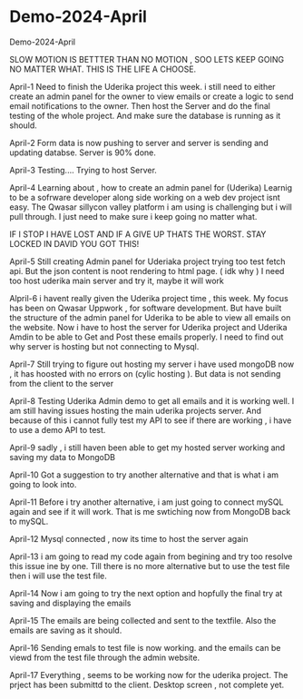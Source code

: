 # Demo-2024-April
Demo-2024-April

SLOW MOTION IS BETTTER THAN NO MOTION , SOO LETS KEEP GOING NO MATTER WHAT.
THIS IS THE LIFE A CHOOSE.

April-1
Need to finish the Uderika project this week.
i still need to either create an admin panel for the owner to view emails or create a logic to send email notifications to the owner.
Then host the Server and do the final testing of the whole project.
And make sure the database is running as it should.

April-2
Form data is now pushing to server and server is sending and updating databse.
Server is 90% done.

April-3
Testing....
Trying to host Server.

April-4
Learning about , how to create an admin panel for (Uderika)
Learnig to be a sofrware developer along side working on a web dev project isnt easy.
The Qwasar sillycon valley platform i am using is challenging but i will pull through.
I just need to make sure i keep going no matter what.

IF I STOP I HAVE LOST AND IF A GIVE UP THATS THE WORST.
STAY LOCKED IN DAVID YOU GOT THIS!

April-5
Still creating Admin panel for Uderiaka project
trying too test fetch api.
But the json content is noot rendering to html page. ( idk why )
I need too host uderika main server and try it, maybe it will work

Alpril-6
i havent really given the Uderika project time , this week.
My focus has been on Qwasar Uppwork , for software development.
But have built the structure of the admin panel for Uderika to be able to view all emails on the website.
Now i have to host the server for Uderika project and Uderika Amdin to be able to Get and Post these emails properly.
I need to find out why server is hosting but not connecting to Mysql.

April-7
Still trying to figure out hosting my server
i have used mongoDB now , it has hoosted with no errors on (cylic hosting ).
But data is not sending from the client to the server

April-8
Testing Uderika Admin demo to get all emails and it is working well.
I am still having issues hosting the main uderika projects server.
And because of this i cannot fully test my API to see if there are working , i have to use a demo API to test.

April-9
sadly , i still haven been able to get my hosted server working and saving my data to MongoDB 

April-10
Got a suggestion to try another alternative and that is what i am going to look into.

April-11
Before i try another alternative, i am just going to connect mySQL again and see if it will work.
That is me swtiching now from MongoDB back to mySQL.

April-12
Mysql connected , now its time to host the server again

April-13
i am going to read my code again from begining and try too resolve this issue ine by one.
Till there is no more alternative but to use the test file then i will use the test file.

April-14
Now i am going to try the next option and hopfully the final try at saving and displaying the emails

April-15
The emails are being collected and sent to the textfile.
Also the emails are saving as it should.

April-16
Sending emals to test file is now working.
and the emails can be viewd from the test file through the admin website.

April-17
Everything , seems to be working now for the uderika project.
The prject has been submittd to the client.
Desktop screen , not complete yet.
